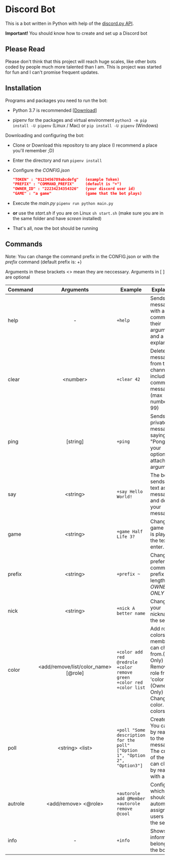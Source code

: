 # Discord Bot

This is a bot written in Python with help of the [discord.py API](https://github.com/Rapptz/discord.py "discord.py Github Page").

**Important!** You should know how to create and set up a Discord bot

## Please Read

Please don't think that this project will reach huge scales, like other bots coded by people much more talented than I am.
This is project was started for fun and I can't promise frequent updates.

## Installation

Programs and packages you need to run the bot:

* Python 3.7 is recommended [[Download](https://python.org/downloads/ "Python Download")]

* pipenv for the packages and virtual environment `python3 -m pip install -U pipenv` (Linux / Mac) or `pip install -U pipenv` (Windows)

Downloading and configuring the bot:

* Clone or Download this repository to any place (I recommend a place you'll remember ;D)

* Enter the directory and run `pipenv install`

* Configure the _CONFIG.json_

    ```json
    "TOKEN" : "0123456789abcdefg"   (example Token)
    "PREFIX" : "COMMAND_PREFIX"     (default is "+")
    "OWNER_ID" : "22234234354326"   (your discord user id)
    "GAME" : "a game"               (game that the bot plays)
    ```

* Execute the _main.py_ `pipenv run python main.py`

* **or** use the _start.sh_ if you are on Linux `sh start.sh` (make sure you are in the same folder and have _screen_ installed)

* That's all, now the bot should be running

## Commands

Note: You can change the command prefix in the CONFIG.json or with the _prefix_ command (default prefix is: +)

Arguments in these brackets <> mean they are neccessary. Arguments in \[ ] are optional

| Command | Arguments | Example | Explanation |
|---------|:------------------------------------:|---------------------------------------------------------------------------|-------------------------------------------------------------------------------------------------------------------------------------------------------|
| help | - | `+help` | Sends a message with all commands their arguments and a short explanation. |
| clear | \<number> | `+clear 42` | Deletes messages from the channel including the command message (max number is 99) |
| ping | \[string] | `+ping` | Sends you a private message saying "Pong!" with your optionally attached arguments. |
| say | \<string> | `+say Hello World!` | The bot sends the text as a message and deletes your message. |
| game | \<string> | `+game Half Life 3?` | Changes the game the bot is playing to the text you enter. |
| prefix | \<string> | `+prefix ~` | Changes the preferred command prefix (max length is 8). _OWNER ONLY_ |
| nick | \<string> | `+nick A better name` | Changes your nickname on the server. |
| color | <add/remove/list/color_name> \[@role] | `+color add red @redrole` `+color remove green` `+color red` `+color list` | Add roles as colors your members can choose from.(Owner Only)  Remove a role from the 'color table'. (Owner Only) Change your color. List all colors. |
| poll | \<string> \<list> | `+poll "Some description for the poll" ["Option 1", "Option 2", "Option3"]` | Create a poll. You can vote by reacting to the message. The creator of the poll can close it by reacting with a :x:. |
| autrole | <add/remove> <@role> | `+autorole add @Member` `+autorole remove @cool` | Configure which roles should be automatically assigned to users joining the server. |
| info | - | `+info` | Shows some information belonging to the bot. |
